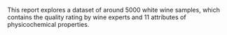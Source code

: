 This report explores a dataset of around 5000 white wine samples, which contains the quality rating by wine experts and 11 attributes of physicochemical properties.

